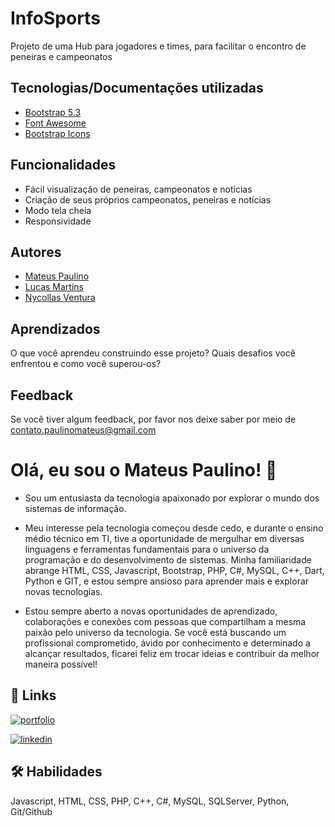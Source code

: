
# InfoSports

Projeto de uma Hub para jogadores e times, para facilitar o encontro de peneiras e campeonatos


## Tecnologias/Documentações utilizadas

 - [Bootstrap 5.3](https://getbootstrap.com/docs/5.3/getting-started/introduction/)
 - [Font Awesome](https://fontawesome.com/v4/get-started/)
 - [Bootstrap Icons](https://icons.getbootstrap.com)


## Funcionalidades

- Fácil visualização de peneiras, campeonatos e notícias
- Criação de seus próprios campeonatos, peneiras e notícias
- Modo tela cheia
- Responsividade


## Autores
- [Mateus Paulino](https://github.com/MateusPaulino13)
- [Lucas Martins](https://github.com/lucasMa22)
- [Nycollas Ventura](https://www.linkedin.com/in/nycollas-ventura-99383a222/)


## Aprendizados

O que você aprendeu construindo esse projeto? Quais desafios você enfrentou e como você superou-os?


## Feedback

Se você tiver algum feedback, por favor nos deixe saber por meio de contato.paulinomateus@gmail.com


# Olá, eu sou o Mateus Paulino! 👋
- Sou um entusiasta da tecnologia apaixonado por explorar o mundo dos sistemas de informação.

- Meu interesse pela tecnologia começou desde cedo, e durante o ensino médio técnico em TI, tive a oportunidade de mergulhar em diversas linguagens e ferramentas fundamentais para o universo da programação e do desenvolvimento de sistemas. Minha familiaridade abrange HTML, CSS, Javascript, Bootstrap, PHP, C#, MySQL, C++, Dart, Python e GIT, e estou sempre ansioso para aprender mais e explorar novas tecnologias.

- Estou sempre aberto a novas oportunidades de aprendizado, colaborações e conexões com pessoas que compartilham a mesma paixão pelo universo da tecnologia. Se você está buscando um profissional comprometido, ávido por conhecimento e determinado a alcançar resultados, ficarei feliz em trocar ideias e contribuir da melhor maneira possível!
## 🔗 Links
[![portfolio](https://img.shields.io/badge/my_portfolio-000?style=for-the-badge&logo=ko-fi&logoColor=white)](https://github.com/MateusPaulino13)

[![linkedin](https://img.shields.io/badge/linkedin-0A66C2?style=for-the-badge&logo=linkedin&logoColor=white)](https://www.linkedin.com/in/mateus-paulino-4103ab219/)

## 🛠 Habilidades
Javascript, HTML, CSS, PHP, C++, C#, MySQL, SQLServer, Python, Git/Github

